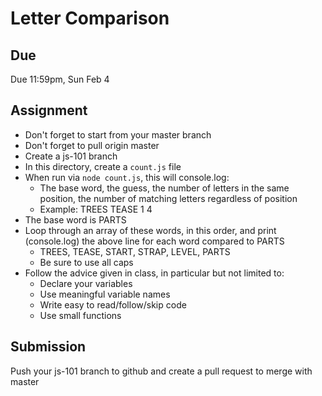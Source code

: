 # Letter Comparison 

## Due

Due 11:59pm, Sun Feb 4

## Assignment

* Don't forget to start from your master branch
* Don't forget to pull origin master
* Create a js-101 branch
* In this directory, create a `count.js` file
* When run via `node count.js`, this will console.log:
    * The base word, the guess, the number of letters in the same position, the number of matching letters regardless of position
    * Example:  TREES TEASE 1 4  
* The base word is PARTS
* Loop through an array of these words, in this order, and print (console.log) the above line for each word compared to PARTS
    * TREES, TEASE, START, STRAP, LEVEL, PARTS
    * Be sure to use all caps
* Follow the advice given in class, in particular but not limited to:
    * Declare your variables
    * Use meaningful variable names
    * Write easy to read/follow/skip code
    * Use small functions

## Submission

Push your js-101 branch to github and create a pull request to merge with master

